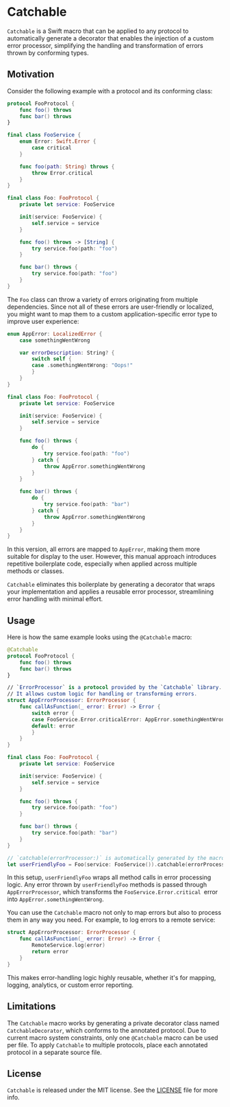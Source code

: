 # Catchable

`Catchable` is a Swift macro that can be applied to any protocol to automatically generate a decorator that enables the injection of a custom error processor, simplifying the handling and transformation of errors thrown by conforming types.

## Motivation

Consider the following example with a protocol and its conforming class:

```swift
protocol FooProtocol {
    func foo() throws
    func bar() throws
}

final class FooService {
    enum Error: Swift.Error {
        case critical
    }

    func foo(path: String) throws {
        throw Error.critical
    }
}

final class Foo: FooProtocol {
    private let service: FooService

    init(service: FooService) {
        self.service = service
    }

    func foo() throws -> [String] {
        try service.foo(path: "foo")
    }

    func bar() throws {
        try service.foo(path: "foo")
    }
}
```

The `Foo` class can throw a variety of errors originating from multiple dependencies. Since not all of these errors are user-friendly or localized, you might want to map them to a custom application-specific error type to improve user experience:

```swift
enum AppError: LocalizedError {
    case somethingWentWrong

    var errorDescription: String? {
        switch self {
        case .somethingWentWrong: "Oops!"
        }
    }
}

final class Foo: FooProtocol {
    private let service: FooService

    init(service: FooService) {
        self.service = service
    }

    func foo() throws {
        do {
            try service.foo(path: "foo")
        } catch {
            throw AppError.somethingWentWrong
        }
    }

    func bar() throws {
        do {
            try service.foo(path: "bar")
        } catch {
            throw AppError.somethingWentWrong
        }
    }
}
```

In this version, all errors are mapped to `AppError`, making them more suitable for display to the user. However, this manual approach introduces repetitive boilerplate code, especially when applied across multiple methods or classes.

`Catchable` eliminates this boilerplate by generating a decorator that wraps your implementation and applies a reusable error processor, streamlining error handling with minimal effort.

## Usage

Here is how the same example looks using the `@Catchable` macro:

```swift
@Catchable
protocol FooProtocol {
    func foo() throws
    func bar() throws
}

// `ErrorProcessor` is a protocol provided by the `Catchable` library.
// It allows custom logic for handling or transforming errors.
struct AppErrorProcessor: ErrorProcessor {
    func callAsFunction(_ error: Error) -> Error {
        switch error {
        case FooService.Error.criticalError: AppError.somethingWentWrong
        default: error
        }
    }
}

final class Foo: FooProtocol {
    private let service: FooService

    init(service: FooService) {
        self.service = service
    }

    func foo() throws {
        try service.foo(path: "foo")
    }

    func bar() throws {
        try service.foo(path: "bar")
    }
}

// `catchable(errorProcessor:)` is automatically generated by the macro.
let userFriendlyFoo = Foo(service: FooService()).catchable(errorProcessor: AppErrorProcessor())
```

In this setup, `userFriendlyFoo` wraps all method calls in error processing logic. Any error thrown by `userFriendlyFoo` methods is passed through `AppErrorProcessor`, which transforms the `FooService.Error.critical `error into `AppError.somethingWentWrong`.

You can use the `Catchable` macro not only to map errors but also to process them in any way you need. For example, to log errors to a remote service:

```swift
struct AppErrorProcessor: ErrorProcessor {
    func callAsFunction(_ error: Error) -> Error {
    	RemoteService.log(error)
        return error
    }
}
```

This makes error-handling logic highly reusable, whether it's for mapping, logging, analytics, or custom error reporting.

## Limitations

The `Catchable` macro works by generating a private decorator class named `CatchableDecorator`, which conforms to the annotated protocol. Due to current macro system constraints, only one `@Catchable` macro can be used per file. To apply `Catchable` to multiple protocols, place each annotated protocol in a separate source file.

## License

`Catchable` is released under the MIT license. See the [LICENSE](LICENSE) file for more info.
